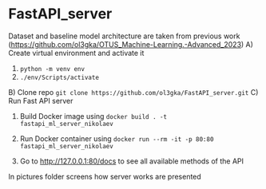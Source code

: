 # FastAPI_server

Dataset and baseline model architecture are taken from previous work (https://github.com/ol3gka/OTUS_Machine-Learning.-Advanced_2023)
A) Create virtual environment and activate it
1) `python -m venv env`
2) `./env/Scripts/activate`

B) Clone repo
`git clone https://github.com/ol3gka/FastAPI_server.git`
С) Run Fast API server
1) Build Docker image using `docker build . -t fastapi_ml_server_nikolaev`

2) Run Docker container using `docker run --rm -it -p 80:80 fastapi_ml_server_nikolaev`

3) Go to http://127.0.0.1:80/docs to see all available methods of the API

In pictures folder screens how server works are presented
